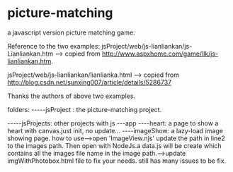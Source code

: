 picture-matching
================

a javascript version picture matching game.


Reference to the two examples:
jsProject/web/js-lianliankan/js-Lianliankan.htm   --> copied from http://www.aspxhome.com/game/llk/js-lianliankan.htm.

jsProject/web/js-lianliankan/lianlianka.html  -->  copied from http://blog.csdn.net/sunxing007/article/details/5286737

Thanks the authors of above two examples.


folders:
-----jsProject : the picture-matching project.

-----jsProjects: other projects with js
    ---app
       ----heart: a page to show a heart with canvas.just init, no update...
       ----imageShow: a lazy-load image showing page.
                    how to use-->open 'ImageView.njs' update the path in line2 to the images path. Then open with NodeJs.a data.js will be create which contains all the images file name in the image path.-->update imgWithPhotobox.html file to fix your needs.
                    still has many issues to be fix.


